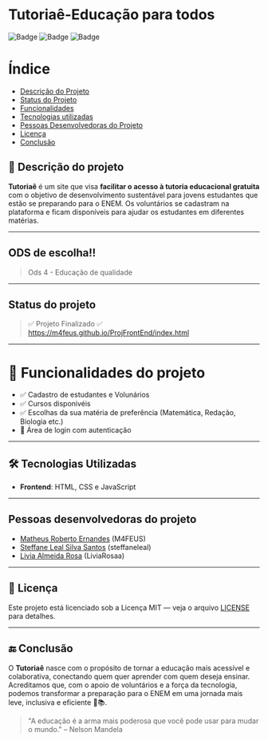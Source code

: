 # Tutoriaê-Educação para todos

![Badge](https://img.shields.io/badge/-HTML-df8638?logo=html5&logoColor=0d2c46&style=for-the-badge)
![Badge](https://img.shields.io/badge/-CSS-264de4?logo=css&logoColor=FFFFFF&style=for-the-badge)
![Badge](https://img.shields.io/badge/-JS-Black?logo=js&logoColor=yellow&style=for-the-badge)

# Índice 
* [Descrição do Projeto](#descrição-do-projeto)
* [Status do Projeto](#status-do-Projeto)
* [Funcionalidades](#funcionalidades)
* [Tecnologias utilizadas](#tecnologias-utilizadas)
* [Pessoas Desenvolvedoras do Projeto](#pessoas-desenvolvedoras)
* [Licença](#licença)
* [Conclusão](#conclusão)

## 📌 Descrição do projeto

**Tutoriaê** é um site que visa **facilitar o acesso à tutoria educacional gratuita** com o objetivo de desenvolvimento sustentável para jovens estudantes que estão se preparando para o ENEM. Os voluntários se cadastram na plataforma e ficam disponíveis para ajudar os estudantes em diferentes matérias.

---
## ODS de escolha!!

> Ods 4 - Educação de qualidade

---
## Status do projeto
> ✅ Projeto Finalizado ✅
> https://m4feus.github.io/ProjFrontEnd/index.html

---
# :hammer: Funcionalidades do projeto

- ✅ Cadastro de estudantes e Volunários
- ✅ Cursos disponivéis
- ✅ Escolhas da sua matéria de preferência (Matemática, Redação, Biologia etc.)
- 🔐 Área de login com autenticação

---
## 🛠 Tecnologias Utilizadas

- **Frontend**: HTML, CSS e JavaScript

---
## Pessoas desenvolvedoras do projeto
- [Matheus Roberto Ernandes](https://m4feus.github.io/) (M4FEUS)
- [Steffane Leal Silva Santos](https://steffaneleal.github.io/EC47C-CurriculumVitae/) (steffaneleal)
- [Livia Almeida Rosa](https://liviarosaa.github.io/-Curriculo-.github.io/) (LiviaRosaa)
---
## 📝 Licença
Este projeto está licenciado sob a Licença MIT — veja o arquivo [LICENSE](LICENSE) para detalhes.

---
## 🔚 Conclusão
O **Tutoriaê** nasce com o propósito de tornar a educação mais acessível e colaborativa, conectando quem quer aprender com quem deseja ensinar. Acreditamos que, com o apoio de voluntários e a força da tecnologia, podemos transformar a preparação para o ENEM em uma jornada mais leve, inclusiva e eficiente 💙📚.
> "A educação é a arma mais poderosa que você pode usar para mudar o mundo." – Nelson Mandela
